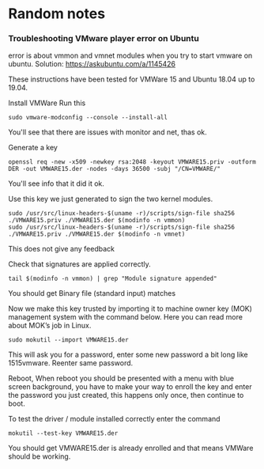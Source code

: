 # Random notes

### Troubleshooting VMware player error on Ubuntu
error is about vmmon and vmnet modules when you try to start vmware on ubuntu.
Solution: https://askubuntu.com/a/1145426

These instructions have been tested for VMWare 15 and Ubuntu 18.04 up to 19.04.

Install VMWare
Run this

```
sudo vmware-modconfig --console --install-all
```

You'll see that there are issues with monitor and net, thas ok.

Generate a key

```
openssl req -new -x509 -newkey rsa:2048 -keyout VMWARE15.priv -outform DER -out VMWARE15.der -nodes -days 36500 -subj "/CN=VMWARE/"
```

You'll see info that it did it ok.

Use this key we just generated to sign the two kernel modules.

```
sudo /usr/src/linux-headers-$(uname -r)/scripts/sign-file sha256 ./VMWARE15.priv ./VMWARE15.der $(modinfo -n vmmon)
sudo /usr/src/linux-headers-$(uname -r)/scripts/sign-file sha256 ./VMWARE15.priv ./VMWARE15.der $(modinfo -n vmnet)
```

This does not give any feedback

Check that signatures are applied correctly.

```
tail $(modinfo -n vmmon) | grep "Module signature appended"
```
You should get Binary file (standard input) matches

Now we make this key trusted by importing it to machine owner key (MOK) management system with the command below. Here you can read more about MOK’s job in Linux.

```
sudo mokutil --import VMWARE15.der
```
This will ask you for a password, enter some new password a bit long like 1515vmware. Reenter same password.

Reboot, When reboot you should be presented with a menu with blue screen background, you have to make your way to enroll the key and enter the password you just created, this happens only once, then continue to boot.

To test the driver / module installed correctly enter the command

```
mokutil --test-key VMWARE15.der
```
You should get VMWARE15.der is already enrolled and that means VMWare should be working.


